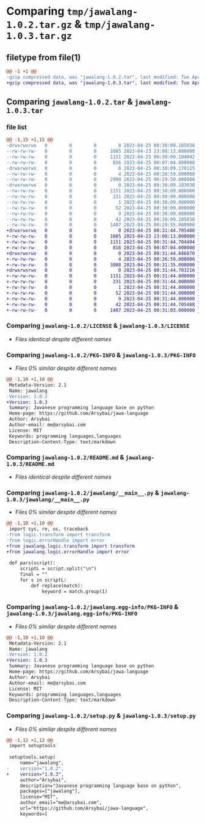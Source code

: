 # Comparing `tmp/jawalang-1.0.2.tar.gz` & `tmp/jawalang-1.0.3.tar.gz`

## filetype from file(1)

```diff
@@ -1 +1 @@
-gzip compressed data, was "jawalang-1.0.2.tar", last modified: Tue Apr 25 00:30:09 2023, max compression
+gzip compressed data, was "jawalang-1.0.3.tar", last modified: Tue Apr 25 00:31:44 2023, max compression
```

## Comparing `jawalang-1.0.2.tar` & `jawalang-1.0.3.tar`

### file list

```diff
@@ -1,15 +1,15 @@
-drwxrwxrwx   0        0        0        0 2023-04-25 00:30:09.185038 jawalang-1.0.2/
--rw-rw-rw-   0        0        0     1085 2023-04-23 23:08:13.000000 jawalang-1.0.2/LICENSE
--rw-rw-rw-   0        0        0     1151 2023-04-25 00:30:09.184042 jawalang-1.0.2/PKG-INFO
--rw-rw-rw-   0        0        0      816 2023-04-25 00:07:04.000000 jawalang-1.0.2/README.md
-drwxrwxrwx   0        0        0        0 2023-04-25 00:30:09.170125 jawalang-1.0.2/jawalang/
--rw-rw-rw-   0        0        0        4 2023-04-25 00:26:59.000000 jawalang-1.0.2/jawalang/__init__.py
--rw-rw-rw-   0        0        0     2990 2023-04-25 00:29:50.000000 jawalang-1.0.2/jawalang/__main__.py
-drwxrwxrwx   0        0        0        0 2023-04-25 00:30:09.183030 jawalang-1.0.2/jawalang.egg-info/
--rw-rw-rw-   0        0        0     1151 2023-04-25 00:30:09.000000 jawalang-1.0.2/jawalang.egg-info/PKG-INFO
--rw-rw-rw-   0        0        0      231 2023-04-25 00:30:09.000000 jawalang-1.0.2/jawalang.egg-info/SOURCES.txt
--rw-rw-rw-   0        0        0        1 2023-04-25 00:30:09.000000 jawalang-1.0.2/jawalang.egg-info/dependency_links.txt
--rw-rw-rw-   0        0        0       52 2023-04-25 00:30:09.000000 jawalang-1.0.2/jawalang.egg-info/entry_points.txt
--rw-rw-rw-   0        0        0        9 2023-04-25 00:30:09.000000 jawalang-1.0.2/jawalang.egg-info/top_level.txt
--rw-rw-rw-   0        0        0       42 2023-04-25 00:30:09.185038 jawalang-1.0.2/setup.cfg
--rw-rw-rw-   0        0        0     1407 2023-04-25 00:29:55.000000 jawalang-1.0.2/setup.py
+drwxrwxrwx   0        0        0        0 2023-04-25 00:31:44.705488 jawalang-1.0.3/
+-rw-rw-rw-   0        0        0     1085 2023-04-23 23:08:13.000000 jawalang-1.0.3/LICENSE
+-rw-rw-rw-   0        0        0     1151 2023-04-25 00:31:44.704494 jawalang-1.0.3/PKG-INFO
+-rw-rw-rw-   0        0        0      816 2023-04-25 00:07:04.000000 jawalang-1.0.3/README.md
+drwxrwxrwx   0        0        0        0 2023-04-25 00:31:44.686870 jawalang-1.0.3/jawalang/
+-rw-rw-rw-   0        0        0        4 2023-04-25 00:26:59.000000 jawalang-1.0.3/jawalang/__init__.py
+-rw-rw-rw-   0        0        0     3008 2023-04-25 00:31:35.000000 jawalang-1.0.3/jawalang/__main__.py
+drwxrwxrwx   0        0        0        0 2023-04-25 00:31:44.703218 jawalang-1.0.3/jawalang.egg-info/
+-rw-rw-rw-   0        0        0     1151 2023-04-25 00:31:44.000000 jawalang-1.0.3/jawalang.egg-info/PKG-INFO
+-rw-rw-rw-   0        0        0      231 2023-04-25 00:31:44.000000 jawalang-1.0.3/jawalang.egg-info/SOURCES.txt
+-rw-rw-rw-   0        0        0        1 2023-04-25 00:31:44.000000 jawalang-1.0.3/jawalang.egg-info/dependency_links.txt
+-rw-rw-rw-   0        0        0       52 2023-04-25 00:31:44.000000 jawalang-1.0.3/jawalang.egg-info/entry_points.txt
+-rw-rw-rw-   0        0        0        9 2023-04-25 00:31:44.000000 jawalang-1.0.3/jawalang.egg-info/top_level.txt
+-rw-rw-rw-   0        0        0       42 2023-04-25 00:31:44.705488 jawalang-1.0.3/setup.cfg
+-rw-rw-rw-   0        0        0     1407 2023-04-25 00:31:03.000000 jawalang-1.0.3/setup.py
```

### Comparing `jawalang-1.0.2/LICENSE` & `jawalang-1.0.3/LICENSE`

 * *Files identical despite different names*

### Comparing `jawalang-1.0.2/PKG-INFO` & `jawalang-1.0.3/PKG-INFO`

 * *Files 0% similar despite different names*

```diff
@@ -1,10 +1,10 @@
 Metadata-Version: 2.1
 Name: jawalang
-Version: 1.0.2
+Version: 1.0.3
 Summary: Javanese programming language base on python
 Home-page: https://github.com/Arsybai/jawa-language
 Author: Arsybai
 Author-email: me@arsybai.com
 License: MIT
 Keywords: programming languages,languages
 Description-Content-Type: text/markdown
```

### Comparing `jawalang-1.0.2/README.md` & `jawalang-1.0.3/README.md`

 * *Files identical despite different names*

### Comparing `jawalang-1.0.2/jawalang/__main__.py` & `jawalang-1.0.3/jawalang/__main__.py`

 * *Files 0% similar despite different names*

```diff
@@ -1,10 +1,10 @@
 import sys, re, os, traceback
-from logic.transform import transform
-from logic.errorHandle import error
+from jawalang.logic.transform import transform
+from jawalang.logic.errorHandle import error
 
 def pars(script):
     scriptL = script.split("\n")
     final = ""
     for s in scriptL:
         def replace(match):
             keyword = match.group(1)
```

### Comparing `jawalang-1.0.2/jawalang.egg-info/PKG-INFO` & `jawalang-1.0.3/jawalang.egg-info/PKG-INFO`

 * *Files 0% similar despite different names*

```diff
@@ -1,10 +1,10 @@
 Metadata-Version: 2.1
 Name: jawalang
-Version: 1.0.2
+Version: 1.0.3
 Summary: Javanese programming language base on python
 Home-page: https://github.com/Arsybai/jawa-language
 Author: Arsybai
 Author-email: me@arsybai.com
 License: MIT
 Keywords: programming languages,languages
 Description-Content-Type: text/markdown
```

### Comparing `jawalang-1.0.2/setup.py` & `jawalang-1.0.3/setup.py`

 * *Files 0% similar despite different names*

```diff
@@ -1,12 +1,12 @@
 import setuptools
 
 setuptools.setup(
     name="jawalang",
-    version="1.0.2",
+    version="1.0.3",
     author="Arsybai",
     description="Javanese programming language base on python",
     packages=["jawalang"],
     license="MIT",
     author_email="me@arsybai.com",
     url="https://github.com/Arsybai/jawa-language",
     keywords=[
```

